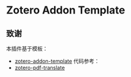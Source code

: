 # Zotero Addon Template



## 致谢

本插件基于模板：
- [zotero-addon-template](https://github.com/windingwind/zotero-addon-template)
代码参考：
- [zotero-pdf-translate](https://github.com/windingwind/zotero-pdf-translate)